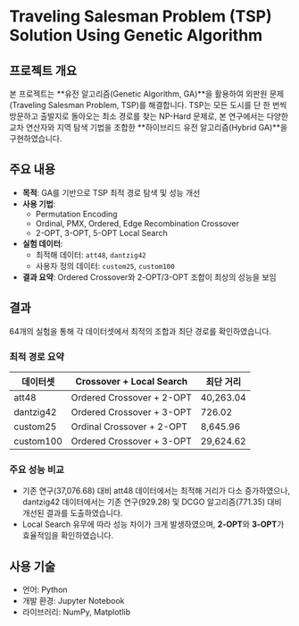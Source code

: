 # Traveling Salesman Problem (TSP) Solution Using Genetic Algorithm

## 프로젝트 개요
본 프로젝트는 **유전 알고리즘(Genetic Algorithm, GA)**을 활용하여 외판원 문제(Traveling Salesman Problem, TSP)를 해결합니다. TSP는 모든 도시를 단 한 번씩 방문하고 출발지로 돌아오는 최소 경로를 찾는 NP-Hard 문제로, 본 연구에서는 다양한 교차 연산자와 지역 탐색 기법을 조합한 **하이브리드 유전 알고리즘(Hybrid GA)**을 구현하였습니다.

## 주요 내용
- **목적**: GA를 기반으로 TSP 최적 경로 탐색 및 성능 개선
- **사용 기법**:
  - Permutation Encoding
  - Ordinal, PMX, Ordered, Edge Recombination Crossover
  - 2-OPT, 3-OPT, 5-OPT Local Search
- **실험 데이터**:
  - 최적해 데이터: `att48`, `dantzig42`
  - 사용자 정의 데이터: `custom25`, `custom100`
- **결과 요약**: Ordered Crossover와 2-OPT/3-OPT 조합이 최상의 성능을 보임

## 결과
64개의 실험을 통해 각 데이터셋에서 최적의 조합과 최단 경로를 확인하였습니다.

### 최적 경로 요약
| 데이터셋       | Crossover + Local Search        | 최단 거리     |
|----------------|----------------------------------|---------------|
| att48          | Ordered Crossover + 2-OPT      | 40,263.04     |
| dantzig42      | Ordered Crossover + 3-OPT      | 726.02        |
| custom25       | Ordinal Crossover + 2-OPT      | 8,645.96      |
| custom100      | Ordered Crossover + 3-OPT      | 29,624.62     |

### 주요 성능 비교
- 기존 연구(37,076.68) 대비 att48 데이터에서는 최적해 거리가 다소 증가하였으나, dantzig42 데이터에서는 기존 연구(929.28) 및 DCGO 알고리즘(771.35) 대비 개선된 결과를 도출하였습니다.
- Local Search 유무에 따라 성능 차이가 크게 발생하였으며, **2-OPT**와 **3-OPT**가 효율적임을 확인하였습니다.

## 사용 기술
- 언어: Python
- 개발 환경: Jupyter Notebook
- 라이브러리: NumPy, Matplotlib
